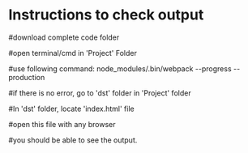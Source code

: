 # Instructions to check output

#download complete code folder

#open terminal/cmd in 'Project' Folder

#use following command:
node_modules/.bin/webpack --progress --production

#if there is no error, go to 'dst' folder in 'Project' folder

#In 'dst' folder, locate 'index.html' file

#open this file with any browser

#you should be able to see the output. 
